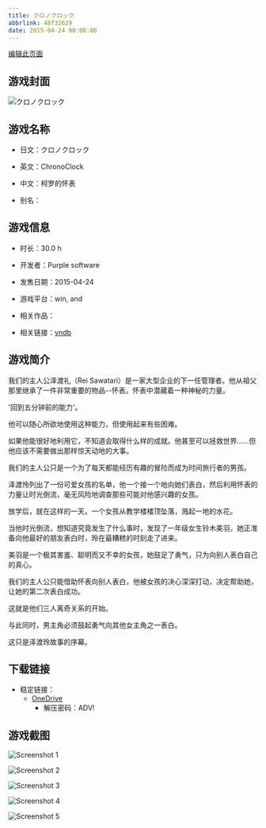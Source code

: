 ```yaml
---
title: クロノクロック
abbrlink: 48f32629
date: 2015-04-24 00:00:00
---
```

[编辑此页面](https://github.com/ACG-3/ADV3-source/blob/main/source/_posts/games/%E3%82%AF%E3%83%AD%E3%83%8E%E3%82%AF%E3%83%AD%E3%83%83%E3%82%AF.md)

## 游戏封面

![クロノクロック](https://pan.timero.xyz/onedrive/img_lib_001/%E3%82%AF%E3%83%AD%E3%83%8E%E3%82%AF%E3%83%AD%E3%83%83%E3%82%AF_cover.avif)


## 游戏名称

- 日文：クロノクロック
- 英文：ChronoClock
- 中文：柯罗的怀表

- 别名：


## 游戏信息

- 时长：30.0 h
- 开发者：Purple software
- 发售日期：2015-04-24
- 游戏平台：win, and
- 相关作品：

- 相关链接：[vndb](https://vndb.org/v16208)


## 游戏简介

我们的主人公泽渡礼（Rei Sawatari）是一家大型企业的下一任管理者。他从祖父那里继承了一件非常重要的物品--怀表。怀表中潜藏着一种神秘的力量。

'回到五分钟前的能力'。

他可以随心所欲地使用这种能力，但使用起来有些困难。

如果他能很好地利用它，不知道会取得什么样的成就。他甚至可以拯救世界......但他应该不需要做出那样惊天动地的大事。

我们的主人公只是一个为了每天都能经历有趣的冒险而成为时间旅行者的男孩。

泽渡怜列出了一份可爱女孩的名单，他一个接一个地向她们表白，然后利用怀表的力量让时光倒流，毫无风险地调查那些可能对他感兴趣的女孩。

放学后，就在这样的一天。一个女孩从教学楼楼顶坠落，溅起一地的水花。

当他时光倒流，想知道究竟发生了什么事时，发现了一年级女生铃木美羽，她正准备向他最好的朋友表白时，玲在最糟糕的时刻走了进来。

美羽是一个极其害羞、聪明而又不幸的女孩，她鼓足了勇气，只为向别人表白自己的真心。

我们的主人公只能借助怀表向别人表白，他被女孩的决心深深打动，决定帮助她，让她的第二次表白成功。

这就是他们三人离奇关系的开始。

与此同时，男主角必须鼓起勇气向其他女主角之一表白。

这只是泽渡玲故事的序幕。




## 下载链接

- 稳定链接：
    - [OneDrive](https://pan.timero.xyz/onedrive/adv_lib_001/%E3%82%AF%E3%83%AD%E3%83%8E%E3%82%AF%E3%83%AD%E3%83%83%E3%82%AF)
        - 解压密码：ADV!



## 游戏截图


![Screenshot 1](https://pan.timero.xyz/onedrive/img_lib_001/%E3%82%AF%E3%83%AD%E3%83%8E%E3%82%AF%E3%83%AD%E3%83%83%E3%82%AF_Screenshot_1.avif)

![Screenshot 2](https://pan.timero.xyz/onedrive/img_lib_001/%E3%82%AF%E3%83%AD%E3%83%8E%E3%82%AF%E3%83%AD%E3%83%83%E3%82%AF_Screenshot_2.avif)

![Screenshot 3](https://pan.timero.xyz/onedrive/img_lib_001/%E3%82%AF%E3%83%AD%E3%83%8E%E3%82%AF%E3%83%AD%E3%83%83%E3%82%AF_Screenshot_3.avif)

![Screenshot 4](https://pan.timero.xyz/onedrive/img_lib_001/%E3%82%AF%E3%83%AD%E3%83%8E%E3%82%AF%E3%83%AD%E3%83%83%E3%82%AF_Screenshot_4.avif)

![Screenshot 5](https://pan.timero.xyz/onedrive/img_lib_001/%E3%82%AF%E3%83%AD%E3%83%8E%E3%82%AF%E3%83%AD%E3%83%83%E3%82%AF_Screenshot_5.avif)

